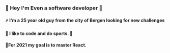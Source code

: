 

###  👋 Hey I'm Even a software developer 👋

####  ⚡ I'm a 25 year old guy from the city of Bergen looking for new challenges 
####  👯 I like to code and do sports. 👯

####  🌱For 2021 my goal is to master React.






